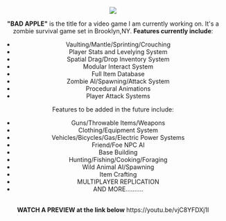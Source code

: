 <div align="center">
  <p>
    <img src="https://i.imgur.com/5bTYMI8.png">
  </p>

<b>"BAD APPLE"</b> is the title for a video game I am currently working on. It's a zombie survival game set in Brooklyn,NY.
<b>Features currently include</b>:
<br>
<ul>
  <li>Vaulting/Mantle/Sprinting/Crouching</li>
  <li>Player Stats and Levelying System</li>
  <li>Spatial Drag/Drop Inventory System</li>
  <li>Modular Interact System</li>
  <li>Full Item Database</li>
  <li>Zombie AI/Spawning/Attack System</li>
  <li>Procedural Animations</li>
  <li>Player Attack Systems</li>
</ul>
Features to be added in the future include:
<ul>
  <li>Guns/Throwable Items/Weapons</li>
  <li>Clothing/Equipment System</li>
  <li>Vehicles/Bicycles/Gas/Electric Power Systems</li>
  <li>Friend/Foe NPC AI</li>
  <li>Base Building</li>
  <li>Hunting/Fishing/Cooking/Foraging</li>
  <li>Wild Animal AI/Spawning</li>
  <li>Item Crafting</li>
  <li>MULTIPLAYER REPLICATION</li>
  <li>AND MORE..........</li>
</ul>
<br>
<b>WATCH A PREVIEW at the link below</b>
  https://youtu.be/vjC8YFDXj1I
</div>
